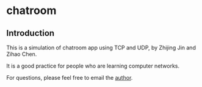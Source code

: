 # chatroom

## Introduction
This is a simulation of chatroom app using TCP and UDP, by Zhijing Jin and Zihao Chen. 

It is a good practice for people who are learning computer networks.

For questions, please feel free to email the [author](mailto:zhijing.jin@connect.hku.hk).

